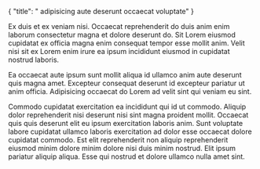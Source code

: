 {
  "title": " adipisicing aute deserunt occaecat voluptate"
}

Ex duis et ex veniam nisi. Occaecat reprehenderit do duis anim enim laborum consectetur magna et dolore deserunt do. Sit Lorem eiusmod cupidatat ex officia magna enim consequat tempor esse mollit anim. Velit nisi sit ex Lorem enim irure ea ipsum incididunt eiusmod in cupidatat nostrud laboris.

Ea occaecat aute ipsum sunt mollit aliqua id ullamco anim aute deserunt quis magna amet. Excepteur consequat deserunt id excepteur pariatur ut anim officia. Adipisicing occaecat do Lorem ad velit sint qui veniam eu sint.

Commodo cupidatat exercitation ea incididunt qui id ut commodo. Aliquip dolor reprehenderit nisi deserunt nisi sint magna proident mollit. Occaecat quis quis deserunt elit eu ipsum exercitation laboris anim. Sunt voluptate labore cupidatat ullamco laboris exercitation ad dolor esse occaecat dolore cupidatat commodo. Est elit reprehenderit non aliquip reprehenderit eiusmod minim dolore minim dolore nisi duis minim nostrud. Elit ipsum pariatur aliquip aliqua. Esse qui nostrud et dolore ullamco nulla amet sint.
